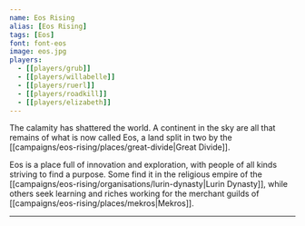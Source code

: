 ```yaml
---
name: Eos Rising
alias: [Eos Rising]
tags: [Eos]
font: font-eos
image: eos.jpg
players:
  - [[players/grub]]
  - [[players/willabelle]]
  - [[players/ruerl]]
  - [[players/roadkill]]
  - [[players/elizabeth]]
---
```


The calamity has shattered the world. A continent in the sky are all that remains of what is now called Eos, a land split in two by the [[campaigns/eos-rising/places/great-divide|Great Divide]].

Eos is a place full of innovation and exploration, with people of all kinds striving to find a purpose. Some find it in the religious empire of the [[campaigns/eos-rising/organisations/lurin-dynasty|Lurin Dynasty]], while others seek learning and riches working for the merchant guilds of [[campaigns/eos-rising/places/mekros|Mekros]].

---
